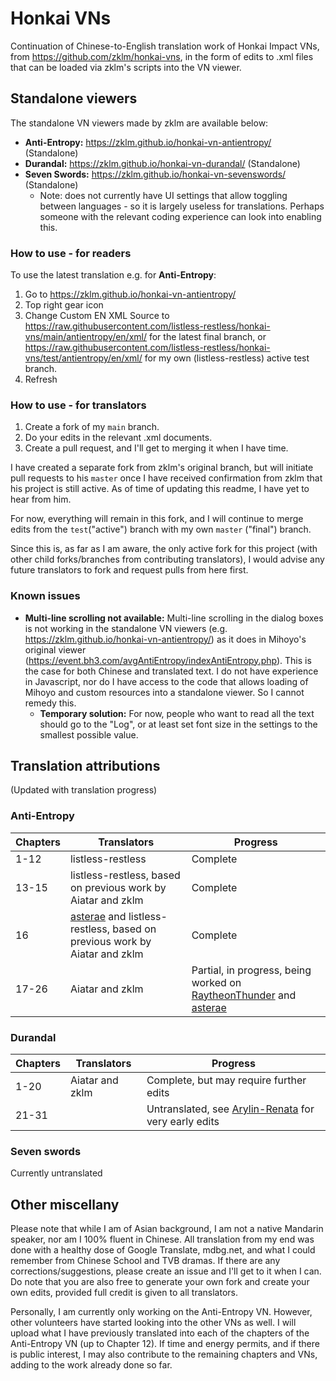 # Honkai VNs

Continuation of Chinese-to-English translation work of Honkai Impact VNs, from https://github.com/zklm/honkai-vns, in the form of edits to .xml files that can be loaded via zklm's scripts into the VN viewer.



## Standalone viewers

The standalone VN viewers made by zklm are available below:

- **Anti-Entropy:** https://zklm.github.io/honkai-vn-antientropy/ (Standalone)
- **Durandal:** https://zklm.github.io/honkai-vn-durandal/ (Standalone)
- **Seven Swords:** https://zklm.github.io/honkai-vn-sevenswords/ (Standalone)
  - Note: does not currently have UI settings that allow toggling between languages - so it is largely useless for translations. Perhaps someone with the relevant coding experience can look into enabling this.

### How to use - for readers

To use the latest translation e.g. for  **Anti-Entropy**: 

1. Go to https://zklm.github.io/honkai-vn-antientropy/ 
2. Top right gear icon 
3. Change Custom EN XML Source to https://raw.githubusercontent.com/listless-restless/honkai-vns/main/antientropy/en/xml/ for the latest final branch, or https://raw.githubusercontent.com/listless-restless/honkai-vns/test/antientropy/en/xml/ for my own (listless-restless) active test branch.
4. Refresh

### How to use - for translators

1. Create a fork of my  `main` branch.
2. Do your edits in the relevant .xml documents.
3. Create a pull request, and I'll get to merging it when I have time.

I have created a separate fork from zklm's original branch, but will initiate pull requests to his `master` once I have received confirmation from zklm that his project is still active. As of time of updating this readme, I have yet to hear from him.

For now, everything will remain in this fork, and I will continue to merge edits from the `test`("active") branch with my own `master` ("final") branch.

Since this is, as far as I am aware, the only active fork for this project (with other child forks/branches from contributing translators), I would advise any future translators to fork and request pulls from here first.



### Known issues

- **Multi-line scrolling not available:** Multi-line scrolling in the dialog boxes is not working in the standalone VN viewers (e.g. https://zklm.github.io/honkai-vn-antientropy/) as it does in Mihoyo's original viewer (https://event.bh3.com/avgAntiEntropy/indexAntiEntropy.php). This is the case for both Chinese and translated text. I do not have experience in Javascript, nor do I have access to the code that allows loading of Mihoyo and custom resources into a standalone viewer. So I cannot remedy this.
    - **Temporary solution:** For now, people who want to read all the text should go to the "Log", or at least set font size in the settings to the smallest possible value.



## Translation attributions

(Updated with translation progress)

### Anti-Entropy

| Chapters | Translators                                                  | Progress                                                     |
| -------- | ------------------------------------------------------------ | ------------------------------------------------------------ |
| 1-12     | listless-restless                                            | Complete                                                     |
| 13-15    | listless-restless, based on previous work by Aiatar and zklm | Complete                                                     |
| 16       | [asterae](https://github.com/asterae/honkai-vns) and listless-restless, based on previous work by Aiatar and zklm | Complete                                                     |
| 17-26    | Aiatar and zklm                                              | Partial, in progress, being worked on [RaytheonThunder](https://github.com/RaytheonThunder/honkai-vns) and [asterae](https://github.com/asterae/honkai-vns) |

### Durandal


| Chapters | Translators     | Progress                                                     |
| -------- | --------------- | ------------------------------------------------------------ |
| 1-20     | Aiatar and zklm | Complete, but may require further edits                      |
| 21-31    |                 | Untranslated, see [Arylin-Renata](https://github.com/Ayrlin-Renata/honkai-vns) for very early edits |

### Seven swords

Currently untranslated



## Other miscellany

Please note that while I am of Asian background, I am not a native Mandarin speaker, nor am I 100% fluent in Chinese. All translation from my end was done with a healthy dose of Google Translate, mdbg.net, and what I could remember from Chinese School and TVB dramas. If there are any corrections/suggestions, please create an issue and I'll get to it when I can. Do note that you are also free to generate your own fork and create your own edits, provided full credit is given to all translators.

Personally, I am currently only working on the Anti-Entropy VN. However, other volunteers have started looking into the other VNs as well. I will upload what I have previously translated into each of the chapters of the Anti-Entropy VN (up to Chapter 12). If time and energy permits, and if there is public interest, I may also contribute to the remaining chapters and VNs, adding to the work already done so far.

